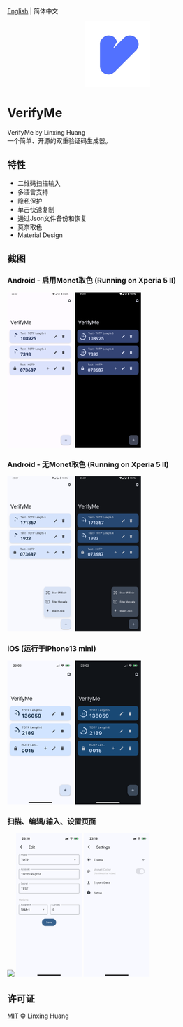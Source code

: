 [English](README.md) | 简体中文
<p align="center">
    <a href="https://github.com/ClaretWheel1481/VerifyMe">
        <img src="./public/Logo.png" height="150"/>
    </a>
</p>


# VerifyMe
VerifyMe by Linxing Huang
<br>
一个简单、开源的双重验证码生成器。
<br>

## 特性
- 二维码扫描输入
- 多语言支持
- 隐私保护
- 单击快速复制
- 通过Json文件备份和恢复
- 莫奈取色
- Material Design

## 截图
### Android - 启用Monet取色 (Running on Xperia 5 II)
<div class="half">
    <img src="./public/Screenshot_Android_Monet_Light.png" width=30%/>
    <img src="./public/Screenshot_Android_Monet_Dark.png" width=30%/>
</div>

### Android - 无Monet取色 (Running on Xperia 5 II)
<div class="half">
    <img src="./public/Screenshot_Android_Non_Monet_Light.png" width=30%/>
    <img src="./public/Screenshot_Android_Non_Monet_Dark.png" width=30%/>
</div>

### iOS (运行于iPhone13 mini)
<div class="half">
    <img src="./public/Screenshot_iOS_Light.PNG" width=30%/>
    <img src="./public/Screenshot_iOS_Dark.PNG" width=30%/>
</div>

### 扫描、编辑/输入、设置页面
<div class="half">
    <img src="./public/Screenshot_Scan.PNG" width=30%/>
    <img src="./public/Screenshot_Edit.PNG" width=30%/>
    <img src="./public/Screenshot_Settings.PNG" width=30%/>
</div>

## 许可证
[MIT](LICENSE) © Linxing Huang